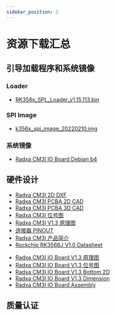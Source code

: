 ```yaml
---
sidebar_position: 2
---
```


# 资源下载汇总

## 引导加载程序和系统镜像

### Loader

- [RK356x_SPL_Loader_v1.15.113.bin](https://dl.radxa.com/rock3/images/loader/rock-3b/rk356x_spl_loader_ddr1056_v1.10.111.bin)

### SPI Image

- [k356x_spi_image_20220210.img](https://dl.radxa.com/rock3/images/loader/rk356x_spi_image_20220210.img)

### 系统镜像

- [Radxa CM3I IO Board Debian b4](https://github.com/radxa-build/radxa-cm3i-io/releases/download/b4/radxa-cm3i-io_debian_bullseye_xfce_b4.img.xz)

## 硬件设计

<Tabs queryString="model">
    <TabItem value="CM3I 核心板">
        <ul>
            <li><a href="https://dl.radxa.com/cm3i/docs/hw/radxa_cm3i_v1310_2d_dxf.zip">Radxa CM3I 2D DXF</a></li>
            <li><a href="https://dl.radxa.com/cm3i/docs/hw/radxa_cm3i_pcba.stp">Radxa CM3I PCBA 2D CAD</a></li>
            <li><a href="https://dl.radxa.com/cm3i/docs/hw/radxa_cm3i_pcba_3d.zip">Radxa CM3I PCBA 3D CAD</a></li>
            <li><a href="https://dl.radxa.com/cm3i/docs/hw/radxa_cm3i_v1310_components_placement_map.pdf">Radxa CM3I 位号图</a></li>
            <li><a href="https://dl.radxa.com/cm3i/docs/hw/radxa_cm3i_v1310_schematic.pdf">Radxa CM3I V1.3 原理图</a></li>
            <li><a href="https://dl.radxa.com/cm3i/docs/hw/radxa_cm3i_v1310_pinout.xlsx">连接器 PINOUT</a></li>
            <li><a href="https://dl.radxa.com/cm3i/docs/hw/radxa_cm3i_product_brief.pdf">Radxa CM3I 产品简介</a></li>
            <li><a href="https://dl.radxa.com/cm3i/docs/datasheets/Rockchip%c2%a0RK3568J%c2%a0Datasheet%c2%a0V1.0-20220304.pdf">Rockchip RK3568J V1.0 Datasheet</a></li>
        </ul>
    </TabItem>
    <TabItem value="CM3I IO 板">
        <ul>
            <li><a href="https://dl.radxa.com/cm3i/io_board/radxa_cm3i_io_board_v1300_schematic.pdf">Radxa CM3I IO Board V1.3 原理图</a></li>
            <li><a href="https://dl.radxa.com/cm3i/io_board/radxa_cm3i_io_board_v1300_components_placement_map.pdf">Radxa CM3I IO Board V1.3 位号图</a></li>
            <li><a href="https://dl.radxa.com/cm3i/io_board/radxa_cm3i_io_board_v1300_bottom_2d.pdf">Radxa CM3I IO Board V1.3 Bottom 2D</a></li>
            <li><a href="https://dl.radxa.com/cm3i/io_board/radxa_cm3_io_board_reference_dimension_20231120.pdf">Radxa CM3I IO Board V1.3 Dimension</a></li>
            <li><a href="https://dl.radxa.com/cm3i/io_board/cm3i-assembly.PDF">Radxa CM3I IO Board Assembly</a></li>
        </ul>  
    </TabItem>
</Tabs>

## 质量认证
